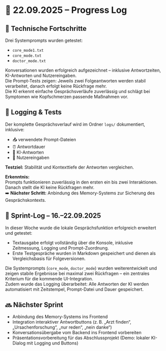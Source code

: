 # 📓 22.09.2025 – Progress Log

## 🔧 Technische Fortschritte

Drei Systemprompts wurden getestet:
- `core_mode1.txt`
- `core_mode.txt`
- `doctor_mode.txt`

Konversationen wurden erfolgreich aufgezeichnet – inklusive Antwortzeiten, KI-Antworten und Nutzereingaben.  
Die Prompt-Tests zeigen: Jeweils zwei Folgeantworten werden stabil verarbeitet, danach erfolgt keine Rückfrage mehr.  
Die KI erkennt einfache Gesprächsverläufe zuverlässig und schlägt bei Symptomen wie Kopfschmerzen passende Maßnahmen vor.

## 🧪 Logging & Tests

Der komplette Gesprächsverlauf wird im Ordner `logs/` dokumentiert, inklusive:
- 📤 verwendete Prompt-Dateien
- ⏰ Antwortdauer 
- 🤖 KI-Antworten
- 👤 Nutzereingaben

**Testziel:** Stabilität und Kontexttiefe der Antworten vergleichen.

**Erkenntnis:**  
Prompts funktionieren zuverlässig in den ersten ein bis zwei Interaktionen. Danach stellt die KI keine Rückfragen mehr.  
➡️ **Nächster Schritt:** Anbindung des Memory-Systems zur Sicherung des Gesprächskontexts.

## 🧾 Sprint-Log – 16.–22.09.2025

In dieser Woche wurde die lokale Gesprächsfunktion erfolgreich erweitert und getestet:
- Textausgabe erfolgt vollständig über die Konsole, inklusive Zeitmessung, Logging und Prompt-Zuordnung.
- Erste Testgespräche wurden in Markdown gespeichert und dienen als Vergleichsbasis für Folgeversionen.

Die Systemprompts (`core_mode`, `doctor_mode`) wurden weiterentwickelt und zeigen stabile Ergebnisse bei maximal zwei Rückfragen – ein zentrales Kriterium für die kommende UI-Integration.  
Zudem wurde das Logging überarbeitet: Alle Antworten der KI werden automatisiert mit Zeitstempel, Prompt-Datei und Dauer gespeichert.

## 🔜 Nächster Sprint
- Anbindung des Memory-Systems ins Frontend  
- Integration interaktiver Antwortbuttons (z. B. „Arzt finden“, „Ursachenforschung“, „nur reden“, „nein danke“)  
- Konversationsübergabe vom Backend ins Frontend vorbereiten  
- Präsentationsvorbereitung für das Abschlussprojekt (Demo: lokaler KI-Dialog mit Logging und Buttons)
